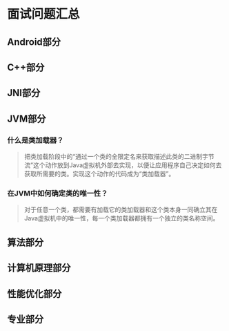 # 面试问题汇总

## Android部分



## C++部分



## JNI部分



## JVM部分

### 什么是类加载器？

> 把类加载阶段中的“通过一个类的全限定名来获取描述此类的二进制字节流”这个动作放到Java虚拟机外部去实现，以便让应用程序自己决定如何去获取所需要的类。实现这个动作的代码成为“类加载器”。

### 在JVM中如何确定类的唯一性？

> 对于任意一个类，都需要有加载它的类加载器和这个类本身一同确立其在Java虚拟机中的唯一性，每一个类加载器都拥有一个独立的类名称空间。

## 算法部分



## 计算机原理部分



## 性能优化部分



## 专业部分